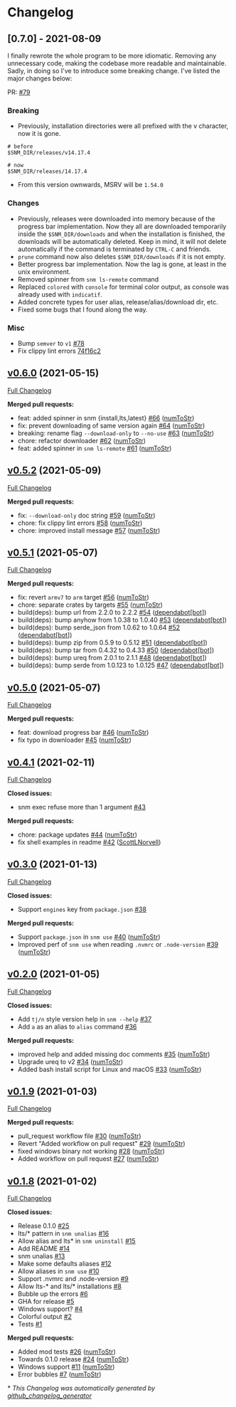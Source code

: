 # Changelog

## [0.7.0] - 2021-08-09

I finally rewrote the whole program to be more idiomatic. Removing any unnecessary code, making the codebase more readable and maintainable. Sadly, in doing so I've to introduce some breaking change. I've listed the major changes below:

PR: [#79](https://github.com/numToStr/snm/pull/79)

### Breaking

-   Previously, installation directories were all prefixed with the v character, now it is gone.

```shell
# before
$SNM_DIR/releases/v14.17.4

# now
$SNM_DIR/releases/14.17.4
```

-   From this version ownwards, MSRV will be `1.54.0`

### Changes

-   Previously, releases were downloaded into memory because of the progress bar implementation. Now they all are downloaded temporarily inside the `$SNM_DIR/downloads` and when the installation is finished, the downloads will be automatically deleted. Keep in mind, it will not delete automatically if the command is terminated by `CTRL-C` and friends.
-   `prune` command now also deletes `$SNM_DIR/downloads` if it is not empty.
-   Better progress bar implementation. Now the lag is gone, at least in the unix environment.
-   Removed spinner from `snm ls-remote` command
-   Replaced `colored` with `console` for terminal color output, as console was already used with `indicatif`.
-   Added concrete types for user alias, release/alias/download dir, etc.
-   Fixed some bugs that I found along the way.

### Misc

-   Bump `semver` to `v1` [#78](https://github.com/numToStr/snm/pull/78)
-   Fix clippy lint errors [74f16c2](https://github.com/numToStr/snm/commit/74f16c2fe631839a7013fb09fc4b150992650646)

## [v0.6.0](https://github.com/numtostr/snm/tree/v0.6.0) (2021-05-15)

[Full Changelog](https://github.com/numtostr/snm/compare/v0.5.2...v0.6.0)

**Merged pull requests:**

-   feat: added spinner in snm {install,lts,latest} [\#66](https://github.com/numToStr/snm/pull/66) ([numToStr](https://github.com/numToStr))
-   fix: prevent downloading of same version again [\#64](https://github.com/numToStr/snm/pull/64) ([numToStr](https://github.com/numToStr))
-   breaking: rename flag `--download-only` to `--no-use` [\#63](https://github.com/numToStr/snm/pull/63) ([numToStr](https://github.com/numToStr))
-   chore: refactor downloader [\#62](https://github.com/numToStr/snm/pull/62) ([numToStr](https://github.com/numToStr))
-   feat: added spinner in `snm ls-remote` [\#61](https://github.com/numToStr/snm/pull/61) ([numToStr](https://github.com/numToStr))

## [v0.5.2](https://github.com/numtostr/snm/tree/v0.5.2) (2021-05-09)

[Full Changelog](https://github.com/numtostr/snm/compare/v0.5.1...v0.5.2)

**Merged pull requests:**

-   fix: `--download-only` doc string [\#59](https://github.com/numToStr/snm/pull/59) ([numToStr](https://github.com/numToStr))
-   chore: fix clippy lint errors [\#58](https://github.com/numToStr/snm/pull/58) ([numToStr](https://github.com/numToStr))
-   chore: improved install message [\#57](https://github.com/numToStr/snm/pull/57) ([numToStr](https://github.com/numToStr))

## [v0.5.1](https://github.com/numtostr/snm/tree/v0.5.1) (2021-05-07)

[Full Changelog](https://github.com/numtostr/snm/compare/v0.5.0...v0.5.1)

**Merged pull requests:**

-   fix: revert `armv7` to `arm` target [\#56](https://github.com/numToStr/snm/pull/56) ([numToStr](https://github.com/numToStr))
-   chore: separate crates by targets [\#55](https://github.com/numToStr/snm/pull/55) ([numToStr](https://github.com/numToStr))
-   build\(deps\): bump url from 2.2.0 to 2.2.2 [\#54](https://github.com/numToStr/snm/pull/54) ([dependabot[bot]](https://github.com/apps/dependabot))
-   build\(deps\): bump anyhow from 1.0.38 to 1.0.40 [\#53](https://github.com/numToStr/snm/pull/53) ([dependabot[bot]](https://github.com/apps/dependabot))
-   build\(deps\): bump serde_json from 1.0.62 to 1.0.64 [\#52](https://github.com/numToStr/snm/pull/52) ([dependabot[bot]](https://github.com/apps/dependabot))
-   build\(deps\): bump zip from 0.5.9 to 0.5.12 [\#51](https://github.com/numToStr/snm/pull/51) ([dependabot[bot]](https://github.com/apps/dependabot))
-   build\(deps\): bump tar from 0.4.32 to 0.4.33 [\#50](https://github.com/numToStr/snm/pull/50) ([dependabot[bot]](https://github.com/apps/dependabot))
-   build\(deps\): bump ureq from 2.0.1 to 2.1.1 [\#48](https://github.com/numToStr/snm/pull/48) ([dependabot[bot]](https://github.com/apps/dependabot))
-   build\(deps\): bump serde from 1.0.123 to 1.0.125 [\#47](https://github.com/numToStr/snm/pull/47) ([dependabot[bot]](https://github.com/apps/dependabot))

## [v0.5.0](https://github.com/numtostr/snm/tree/v0.5.0) (2021-05-07)

[Full Changelog](https://github.com/numtostr/snm/compare/v0.4.1...v0.5.0)

**Merged pull requests:**

-   feat: download progress bar [\#46](https://github.com/numToStr/snm/pull/46) ([numToStr](https://github.com/numToStr))
-   fix typo in downloader [\#45](https://github.com/numToStr/snm/pull/45) ([numToStr](https://github.com/numToStr))

## [v0.4.1](https://github.com/numtostr/snm/tree/v0.4.1) (2021-02-11)

[Full Changelog](https://github.com/numtostr/snm/compare/v0.3.0...v0.4.1)

**Closed issues:**

-   snm exec refuse more than 1 argument [\#43](https://github.com/numToStr/snm/issues/43)

**Merged pull requests:**

-   chore: package updates [\#44](https://github.com/numToStr/snm/pull/44) ([numToStr](https://github.com/numToStr))
-   fix shell examples in readme [\#42](https://github.com/numToStr/snm/pull/42) ([ScottLNorvell](https://github.com/ScottLNorvell))

## [v0.3.0](https://github.com/numtostr/snm/tree/v0.3.0) (2021-01-13)

[Full Changelog](https://github.com/numtostr/snm/compare/v0.2.0...v0.3.0)

**Closed issues:**

-   Support `engines` key from `package.json` [\#38](https://github.com/numToStr/snm/issues/38)

**Merged pull requests:**

-   Support `package.json` in `snm use` [\#40](https://github.com/numToStr/snm/pull/40) ([numToStr](https://github.com/numToStr))
-   Improved perf of `snm use` when reading `.nvmrc` or `.node-version` [\#39](https://github.com/numToStr/snm/pull/39) ([numToStr](https://github.com/numToStr))

## [v0.2.0](https://github.com/numtostr/snm/tree/v0.2.0) (2021-01-05)

[Full Changelog](https://github.com/numtostr/snm/compare/v0.1.9...v0.2.0)

**Closed issues:**

-   Add `tj/n` style version help in `snm --help` [\#37](https://github.com/numToStr/snm/issues/37)
-   Add `a` as an alias to `alias` command [\#36](https://github.com/numToStr/snm/issues/36)

**Merged pull requests:**

-   improved help and added missing doc comments [\#35](https://github.com/numToStr/snm/pull/35) ([numToStr](https://github.com/numToStr))
-   Upgrade ureq to v2 [\#34](https://github.com/numToStr/snm/pull/34) ([numToStr](https://github.com/numToStr))
-   Added bash install script for Linux and macOS [\#33](https://github.com/numToStr/snm/pull/33) ([numToStr](https://github.com/numToStr))

## [v0.1.9](https://github.com/numtostr/snm/tree/v0.1.9) (2021-01-03)

[Full Changelog](https://github.com/numtostr/snm/compare/v0.1.8...v0.1.9)

**Merged pull requests:**

-   pull_request workflow file [\#30](https://github.com/numToStr/snm/pull/30) ([numToStr](https://github.com/numToStr))
-   Revert "Added workflow on pull request" [\#29](https://github.com/numToStr/snm/pull/29) ([numToStr](https://github.com/numToStr))
-   fixed windows binary not working [\#28](https://github.com/numToStr/snm/pull/28) ([numToStr](https://github.com/numToStr))
-   Added workflow on pull request [\#27](https://github.com/numToStr/snm/pull/27) ([numToStr](https://github.com/numToStr))

## [v0.1.8](https://github.com/numtostr/snm/tree/v0.1.8) (2021-01-02)

[Full Changelog](https://github.com/numtostr/snm/compare/e3cd4480038682a828a16a0e48f5f5bafe1b1684...v0.1.8)

**Closed issues:**

-   Release 0.1.0 [\#25](https://github.com/numToStr/snm/issues/25)
-   lts/\* pattern in `snm unalias` [\#16](https://github.com/numToStr/snm/issues/16)
-   Allow alias and lts\* in `snm uninstall` [\#15](https://github.com/numToStr/snm/issues/15)
-   Add README [\#14](https://github.com/numToStr/snm/issues/14)
-   snm unalias [\#13](https://github.com/numToStr/snm/issues/13)
-   Make some defaults aliases [\#12](https://github.com/numToStr/snm/issues/12)
-   Allow aliases in `snm use` [\#10](https://github.com/numToStr/snm/issues/10)
-   Support .nvmrc and .node-version [\#9](https://github.com/numToStr/snm/issues/9)
-   Allow lts-\* and lts/\* installations [\#8](https://github.com/numToStr/snm/issues/8)
-   Bubble up the errors [\#6](https://github.com/numToStr/snm/issues/6)
-   GHA for release [\#5](https://github.com/numToStr/snm/issues/5)
-   Windows support? [\#4](https://github.com/numToStr/snm/issues/4)
-   Colorful output [\#2](https://github.com/numToStr/snm/issues/2)
-   Tests [\#1](https://github.com/numToStr/snm/issues/1)

**Merged pull requests:**

-   Added mod tests [\#26](https://github.com/numToStr/snm/pull/26) ([numToStr](https://github.com/numToStr))
-   Towards 0.1.0 release [\#24](https://github.com/numToStr/snm/pull/24) ([numToStr](https://github.com/numToStr))
-   Windows support [\#11](https://github.com/numToStr/snm/pull/11) ([numToStr](https://github.com/numToStr))
-   Error bubbles [\#7](https://github.com/numToStr/snm/pull/7) ([numToStr](https://github.com/numToStr))

\* _This Changelog was automatically generated by [github_changelog_generator](https://github.com/github-changelog-generator/github-changelog-generator)_
